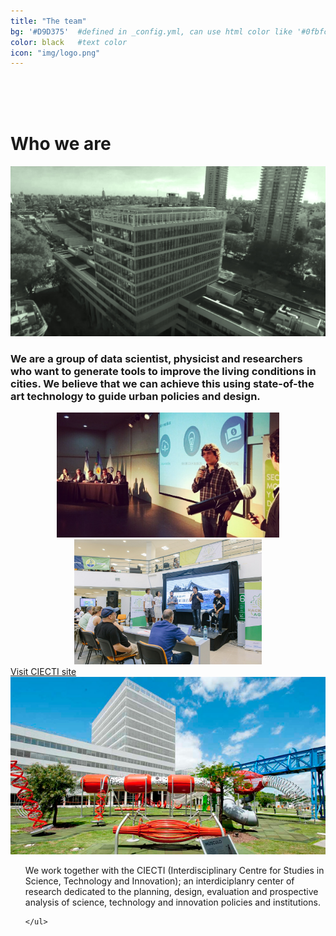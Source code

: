 ```yaml
---
title: "The team"
bg: '#D9D375'  #defined in _config.yml, can use html color like '#0fbfcf'
color: black   #text color
icon: "img/logo.png"
---
```



<br/>
<br/>
<br/>

# **Who we are**


<div class="post-thumb_right"><img src="img/Background_AboutUs.jpg" alt="Institute"/></div>

### We are a group of data scientist, physicist and researchers who want to generate tools to improve the living conditions in cities. We believe that we can achieve this using state-of-the art technology to guide urban policies and design.

<center>
  <img src=" /img/Fede.jpeg" alt="CIECTI - Polo Científico Tecnológico" style="height: 200px;"/>
  <img src=" /img/Hackathon.jpeg" alt="CIECTI - Polo Científico Tecnológico" style="height: 200px;"/>
</center>


<span id="forkongithub">
  <a href="http://www.ciecti.org.ar/" class="bg-green">
    Visit CIECTI site
  </a>
</span>


<!---
* Team.
* Pictures.
* Some info about the institute.
-->


<div class="post-container">                    
    <div class="post-thumb_right"><img src=" /img/polo.jpg" alt="pollution"/></div>
    <div class="post-content_right">            
    <ul>
    We work together with the CIECTI (Interdisciplinary Centre for Studies in Science, Technology and Innovation); an interdiciplanry center of research dedicated to the planning, design, evaluation and prospective analysis of science, technology and innovation policies and institutions.

    </ul>
   </div>
</div>


<br/>
<br/>
<br/>